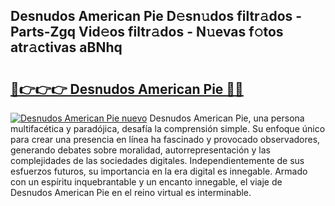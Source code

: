 ## Desnudos American Pie D𝚎sn𝚞dos filtr𝚊dos - Parts-Zgq Vid𝚎os filtr𝚊dos - N𝚞evas f𝚘tos atr𝚊ctivas aBNhq

# <h2><a href="http://mb5nfsf.tromn.icu/?c=Desnudos+American+Pie">🔗👉👉👉 Desnudos American Pie 🔗🔗</a></h2>

[![Desnudos American Pie nuevo](https://i.imgur.com/pEAQMta.gif)](http://mb5nfsf.tromn.icu/?c=Desnudos+American+Pie)
Desnudos American Pie, una persona multifacética y paradójica, desafía la comprensión simple. Su enfoque único para crear una presencia en línea ha fascinado y provocado observadores, generando debates sobre moralidad, autorrepresentación y las complejidades de las sociedades digitales. Independientemente de sus esfuerzos futuros, su importancia en la era digital es innegable. Armado con un espíritu inquebrantable y un encanto innegable, el viaje de Desnudos American Pie en el reino virtual es interminable.
